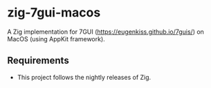 # zig-7gui-macos

A Zig implementation for 7GUI (https://eugenkiss.github.io/7guis/) on MacOS (using AppKit framework).

## Requirements

* This project follows the nightly releases of Zig.
